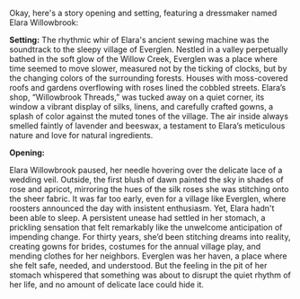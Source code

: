 Okay, here's a story opening and setting, featuring a dressmaker named Elara Willowbrook:

**Setting:** The rhythmic whir of Elara's ancient sewing machine was the soundtrack to the sleepy village of Everglen. Nestled in a valley perpetually bathed in the soft glow of the Willow Creek, Everglen was a place where time seemed to move slower, measured not by the ticking of clocks, but by the changing colors of the surrounding forests. Houses with moss-covered roofs and gardens overflowing with roses lined the cobbled streets. Elara’s shop, “Willowbrook Threads,” was tucked away on a quiet corner, its window a vibrant display of silks, linens, and carefully crafted gowns, a splash of color against the muted tones of the village. The air inside always smelled faintly of lavender and beeswax, a testament to Elara’s meticulous nature and love for natural ingredients.

**Opening:**

Elara Willowbrook paused, her needle hovering over the delicate lace of a wedding veil. Outside, the first blush of dawn painted the sky in shades of rose and apricot, mirroring the hues of the silk roses she was stitching onto the sheer fabric. It was far too early, even for a village like Everglen, where roosters announced the day with insistent enthusiasm. Yet, Elara hadn't been able to sleep. A persistent unease had settled in her stomach, a prickling sensation that felt remarkably like the unwelcome anticipation of impending change. For thirty years, she’d been stitching dreams into reality, creating gowns for brides, costumes for the annual village play, and mending clothes for her neighbors. Everglen was her haven, a place where she felt safe, needed, and understood. But the feeling in the pit of her stomach whispered that something was about to disrupt the quiet rhythm of her life, and no amount of delicate lace could hide it.
